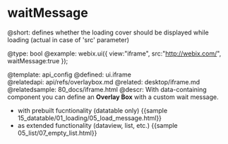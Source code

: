 waitMessage
=============


@short:
	defines whether the loading cover should be displayed while loading (actual in case of 'src' parameter)

@type: bool
@example:
webix.ui({
	view:"iframe", 
    src:"http://webix.com/", 
    waitMessage:true 
});

@template:	api_config
@defined:	ui.iframe	
@relatedapi:
	api/refs/overlaybox.md
@related:
	desktop/iframe.md
@relatedsample:
	80_docs/iframe.html
@descr:
With data-containing component you can define an **Overlay Box** with a custom wait message. 

- with prebuilt fucntionality (datatable only) {{sample 15_datatable/01_loading/05_load_message.html}}
- as extended functionality (dataview, list, etc.) {{sample 05_list/07_empty_list.html}}
 
 


